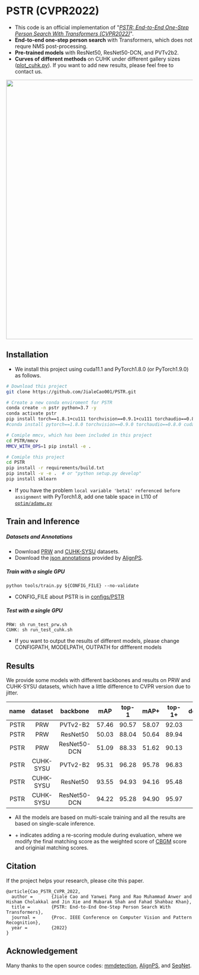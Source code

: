 # PSTR (CVPR2022)


- This code is an official implementation of "[*PSTR: End-to-End One-Step Person Search With Transformers (CVPR2022)*](https://arxiv.org/abs/2204.03340)". 
- **End-to-end one-step person search** with Transformers, which does not requre NMS post-processing.
- **Pre-trained models** with ResNet50, ResNet50-DCN, and PVTv2b2.
- **Curves of different methods** on CUHK under different gallery sizes ([plot_cuhk.py](plot_cuhk.py)). If you want to add new results, please feel free to contact us.

<tr>
<div align="center">
  <img src="demo/fig-cuhk.jpg" width="700px" />
</div>
</tr>

## Installation
- We install this project using cuda11.1 and PyTorch1.8.0 (or PyTorch1.9.0) as follows.


 ```bash
# Download this project
git clone https://github.com/JialeCao001/PSTR.git

# Create a new conda enviroment for PSTR
conda create -n pstr python=3.7 -y
conda activate pstr
pip install torch==1.8.1+cu111 torchvision==0.9.1+cu111 torchaudio==0.8.1 -f https://download.pytorch.org/whl/torch_stable.html
#conda install pytorch==1.8.0 torchvision==0.9.0 torchaudio==0.8.0 cudatoolkit=11.1 -c pytorch -c conda-forge

# Comiple mmcv, which has been included in this project
cd PSTR/mmcv
MMCV_WITH_OPS=1 pip install -e .

# Comiple this project 
cd PSTR
pip install -r requirements/build.txt
pip install -v -e .  # or "python setup.py develop"
pip install sklearn
```

- If you have the problem ```local variable 'beta1' referenced before assignment``` with PyTorch1.8, add one table space in L110 of [```optim/adamw.py```](https://github.com/pytorch/pytorch/issues/55740)

## Train and Inference


#####  Datasets and Annotations

- Download [PRW](https://github.com/liangzheng06/PRW-baseline) and [CUHK-SYSU](https://github.com/ShuangLI59/person_search) datasets.
- Download the [json annotations](https://drive.google.com/file/d/1J2YAU7n954TiSwqopJCWdK25IaF6Mb9_/view?usp=sharing) provided by [AlignPS](https://github.com/daodaofr/AlignPS).


#####  Train with a single GPU
```shell
python tools/train.py ${CONFIG_FILE} --no-validate
```
- CONFIG_FILE about PSTR is in [configs/PSTR](configs/pstr)

#####  Test with a single GPU

```shell
PRW: sh run_test_prw.sh 
CUHK: sh run_test_cuhk.sh  
```

- If you want to output the results of different models, please  change CONFIGPATH, MODELPATH, OUTPATH for diffferent models


## Results

We provide some models with different backbones and results on PRW and CUHK-SYSU datasets, which have a little difference to CVPR version due to jitter.

|    name  | dataset  | backbone |  mAP  | top-1 |  mAP+ | top-1+  | download|
| :-------------: | :-----: | :-----: | :-------------------: | :-----: | :-----: | :------: | :-----------------: |
|     PSTR | PRW    | PVTv2-B2  |   57.46  |   90.57   |58.07   |    92.03     |          [model](https://drive.google.com/file/d/1hrmyvS9f8fzflpoIlEhWQ-XDyNp_qCGq/view?usp=sharing)         |
|     PSTR |  PRW   | ResNet50  |   50.03   | 88.04   | 50.64   |    89.94   |        [model](https://drive.google.com/file/d/12j71smXyc3QAyCvIPRlQCbyhSXZENBIX/view?usp=sharing)         |
|     PSTR |  PRW   | ResNet50-DCN  |   51.09   | 88.33   | 51.62   |    90.13   |        [model](https://drive.google.com/file/d/111f_efZOYMFkz9i76TgqcO7a88npoJV5/view?usp=sharing)         |
|     PSTR | CUHK-SYSU     | PVTv2-B2    |   95.31  |   96.28   |95.78   |    96.83      |       [model](https://drive.google.com/file/d/1vrQdZTVgJ2D6ty_XJAYmsJgziW9TZHHW/view?usp=sharing)         |
|     PSTR | CUHK-SYSU    | ResNet50|   93.55   | 94.93   | 94.16   | 95.48   |          [model](https://drive.google.com/file/d/1U4r_WaTfODmuhslL_15u5bXdFwLLBC5m/view?usp=sharing)         |
|     PSTR | CUHK-SYSU    | ResNet50-DCN|   94.22   | 95.28   | 94.90   | 95.97   |          [model](https://drive.google.com/file/d/1cCbpAGrldxQaRrF7FCZXqx4VaNP-C278/view?usp=sharing)         |

- All the models are based on multi-scale training and all the results are based on single-scale inference.

- \+ indicates adding a re-scoring module during evaluation, where we modify the final matching score as the weighted score of [CBGM](https://github.com/serend1p1ty/SeqNet) score and originial matching scores. 

## Citation
If the project helps your research, please cite this paper.

```
@article{Cao_PSTR_CVPR_2022,
  author =       {Jiale Cao and Yanwei Pang and Rao Muhammad Anwer and Hisham Cholakkal and Jin Xie and Mubarak Shah and Fahad Shahbaz Khan},
  title =        {PSTR: End-to-End One-Step Person Search With Transformers},
  journal =      {Proc. IEEE Conference on Computer Vision and Pattern Recognition},
  year =         {2022}
}
```

## Acknowledgement
Many thanks to the open source codes: [mmdetection](https://github.com/open-mmlab/mmdetection), [AlignPS](https://github.com/daodaofr/AlignPS), and [SeqNet](https://github.com/serend1p1ty/SeqNet).

